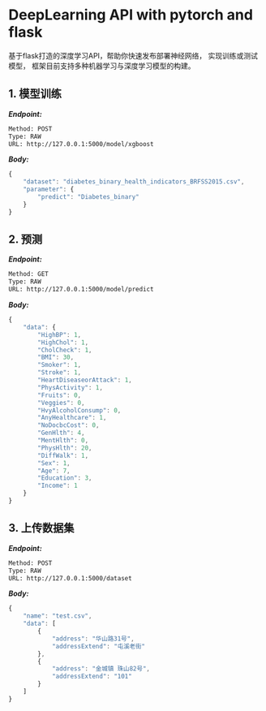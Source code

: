 # DeepLearning API with pytorch and flask
基于flask打造的深度学习API，帮助你快速发布部署神经网络，
实现训练或测试模型， 框架目前支持多种机器学习与深度学习模型的构建。

## 1. 模型训练


***Endpoint:***

```bash
Method: POST
Type: RAW
URL: http://127.0.0.1:5000/model/xgboost
```


***Body:***

```js        
{
    "dataset": "diabetes_binary_health_indicators_BRFSS2015.csv",
    "parameter": {
        "predict": "Diabetes_binary"
    }
}
```



## 2. 预测



***Endpoint:***

```bash
Method: GET
Type: RAW
URL: http://127.0.0.1:5000/model/predict
```



***Body:***

```js        
{
    "data": {
        "HighBP": 1,
        "HighChol": 1,
        "CholCheck": 1,
        "BMI": 30,
        "Smoker": 1,
        "Stroke": 1,
        "HeartDiseaseorAttack": 1,
        "PhysActivity": 1,
        "Fruits": 0,
        "Veggies": 0,
        "HvyAlcoholConsump": 0,
        "AnyHealthcare": 1,
        "NoDocbcCost": 0,
        "GenHlth": 4,
        "MentHlth": 0,
        "PhysHlth": 20,
        "DiffWalk": 1,
        "Sex": 1,
        "Age": 7,
        "Education": 3,
        "Income": 1
    }
}
```

## 3. 上传数据集



***Endpoint:***

```bash
Method: POST
Type: RAW
URL: http://127.0.0.1:5000/dataset
```



***Body:***

```js        
{
    "name": "test.csv",
    "data": [
        {
            "address": "华山路31号",
            "addressExtend": "屯溪老街"
        },
        {
            "address": "金城镇 珠山82号",
            "addressExtend": "101"
        }
    ]
}
```

##
